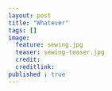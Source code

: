 ```yaml
---
layout: post
title: "Whatever"
tags: []
image:
  feature: sewing.jpg
  teaser: sewing-teaser.jpg
  credit:
  creditlink:
published : true
--- 
```


